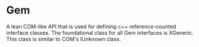 # Gem

A lean COM-like API that is used for defining c++ reference-counted interface classes.  The foundational class for all Gem interfaces is XGeneric.  This class is similar to COM's IUnknown class.

